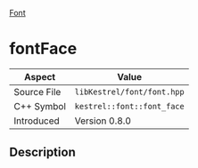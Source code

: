 [Font](index.md)
# fontFace
| Aspect | Value |
| --- | --- |
| Source File | `libKestrel/font/font.hpp` |
| C++ Symbol | `kestrel::font::font_face` |
| Introduced | Version 0.8.0 |
## Description
